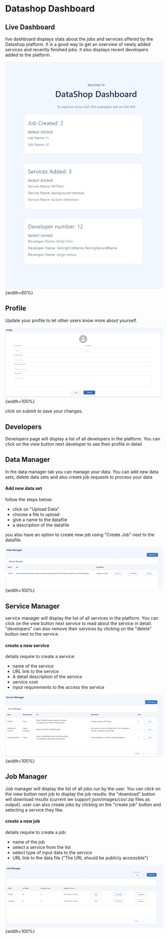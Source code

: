 # Datashop Dashboard

## Live Dashboard

live dashboard displays stats about the jobs and services offered by the Datashop platform. It is a good way to get an overview of newly added services and recently finished jobs. it also displays recent developers added to the platform.

![live dashboard](images/dashboard.png){width=60%}

## Profile

Update your profile to let other users know more about yourself.

![profile](images/profile.png){width=100%}

click on submit to save your changes.

## Developers

Developers page will display a list of all developers in the platform. You can click on the view button next developer to see their profile in detail

## Data Manager

In the data manager tab you can manage your data. You can add new data sets, delete data sets and also create job requests to process your data.

#### Add new data set
follow the steps below: 

* click on "Upload Data"
* choose a file to upload
* give a name to the datafile
* a description of the datafile 

you also have an option to create new job using "Create Job" next to the datafile. 

![datamaneger](images/datamanager.png){width=100%}

## Service Manager

service manager will display the list of all services in the platform. You can click on the view button next service to read about the service in detail. "developers" can also remove their services by clicking on the "delete" button next to the service. 


#### create a new service
details require to create a service:

* name of the service
* URL link to the service
* A detail description of the service
* service cost
* input requirements to the access the service


![service manager](images/servicemanager.png){width=100%}

## Job Manager

Job manager will display the list of all jobs run by the user. You can click on the view button next job to display the job results. the "download" button will download results (current we support json/images/csv/.zip files as output).
user can also create jobs by clicking on the "create job" button and selecting a service they like.

#### create a new job
details require to create a job:

* name of the job
* select a service from the list
* select type of input data to the service
* URL link to the data file ("The URL should be publicly accessible")

![job manager](images/jobmanager.png){width=100%}